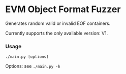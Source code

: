 # EVM Object Format Fuzzer

Generates random valid or invalid EOF containers.

Currently supports the only available version: V1.

###  Usage

```
./main.py [options]
```

Options: see `./main.py -h`